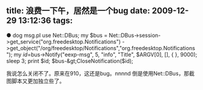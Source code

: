 title: 浪费一下午，居然是一个bug
date: 2009-12-29 13:12:36
tags:
---

● dog msg.pl 
use Net::DBus;
my $bus = Net::DBus-&gt;session-&gt;get_service("org.freedesktop.Notifications")
-&gt;get_object("/org/freedesktop/Notifications","org.freedesktop.Notifications");
my $id=$bus-&gt;Notify("eexp-msg", 5, "info", "Title", $ARGV[0], [], { }, 9000);
sleep 3;
print $id;
$bus-&gt;CloseNotification($id);

我说怎么关闭不了。原来在910，这还是bug。nnnnd
倒是使用Net::DBus，那截图脚本又更加独立些了。